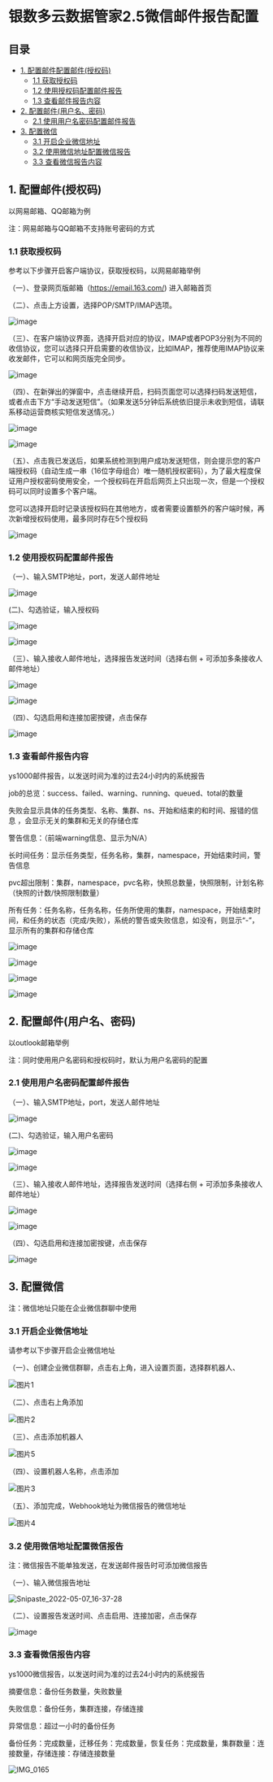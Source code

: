 #  银数多云数据管家2.5微信邮件报告配置

## 目录

- [1. 配置邮件配置邮件(授权码)](#1-配置邮件配置邮件(授权码))
    - [1.1 获取授权码](#11-获取授权码)
    - [1.2 使用授权码配置邮件报告](#12-使用授权码配置邮件报告)
    - [1.3 查看邮件报告内容](#13-查看邮件报告内容)
- [2. 配置邮件(用户名、密码)](#2-配置邮件(用户名、密码))
    - [2.1 使用用户名密码配置邮件报告](#21-使用用户名密码配置邮件报告)
- [3. 配置微信](#3-配置微信)
    - [3.1 开启企业微信地址](#31-开启企业微信地址)
    - [3.2 使用微信地址配置微信报告](#32-使用微信地址配置微信报告)
    - [3.3 查看微信报告内容](#33-查看微信报告内容)


## 1. 配置邮件(授权码)

以网易邮箱、QQ邮箱为例

注：网易邮箱与QQ邮箱不支持账号密码的方式

### 1.1 获取授权码

参考以下步骤开启客户端协议，获取授权码，以网易邮箱举例

（一）、登录网页版邮箱（https://email.163.com/) 进入邮箱首页

（二）、点击上方设置，选择POP/SMTP/IMAP选项。

![image](https://user-images.githubusercontent.com/97142288/167243765-230d1486-d954-4ddb-ab16-f4c9e9ec081a.png)

（三）、在客户端协议界面，选择开启对应的协议，IMAP或者POP3分别为不同的收信协议，您可以选择只开启需要的收信协议，比如IMAP，推荐使用IMAP协议来收发邮件，它可以和网页版完全同步。

![image](https://user-images.githubusercontent.com/97142288/167243795-97dac4df-2fd7-4021-8e0f-9fd89b515e8c.png)

（四）、在新弹出的弹窗中，点击继续开启，扫码页面您可以选择扫码发送短信，或者点击下方“手动发送短信”。（如果发送5分钟后系统依旧提示未收到短信，请联系移动运营商核实短信发送情况。）

![image](https://user-images.githubusercontent.com/97142288/167243830-b0d0aa51-9732-4899-bf97-ca757fbd8316.png)

![image](https://user-images.githubusercontent.com/97142288/167243833-37d93f8d-5abb-4115-a63f-5e08a1f26188.png)

（五）、点击我已发送后，如果系统检测到用户成功发送短信，则会提示您的客户端授权码（自动生成一串（16位字母组合）唯一随机授权密码），为了最大程度保证用户授权密码使用安全，一个授权码在开启后网页上只出现一次，但是一个授权码可以同时设置多个客户端。

您可以选择开启时记录该授权码在其他地方，或者需要设置额外的客户端时候，再次新增授权码使用，最多同时存在5个授权码

![image](https://user-images.githubusercontent.com/97142288/167243881-15d528f6-f047-4640-beaa-81eda21d6817.png)

### 1.2 使用授权码配置邮件报告

（一）、输入SMTP地址，port，发送人邮件地址

![image](https://user-images.githubusercontent.com/97142288/167244122-0a2cb771-d61f-4b44-97c4-1c76d66e5549.png)

(二)、勾选验证，输入授权码

![image](https://user-images.githubusercontent.com/97142288/167244131-fbeadbb4-08d9-4e68-bb6b-ba104db82f85.png)

![image](https://user-images.githubusercontent.com/97142288/167244141-5cfd5270-5f11-4bfc-a5c4-8d67aa71ac1a.png)

（三）、输入接收人邮件地址，选择报告发送时间（选择右侧 + 可添加多条接收人邮件地址）

![image](https://user-images.githubusercontent.com/97142288/167244233-fc63077f-5b1b-4a97-bc79-4ec224a16862.png)

![image](https://user-images.githubusercontent.com/97142288/167244251-dc8a3b6d-d196-4112-85a8-b31ab5bba748.png)

（四）、勾选启用和连接加密按键，点击保存

![image](https://user-images.githubusercontent.com/97142288/167244273-350df68d-b6ae-440e-b5fd-5ee9f2df0cc7.png)

### 1.3 查看邮件报告内容

ys1000邮件报告，以发送时间为准的过去24小时内的系统报告                                      

job的总览：success、failed、warning、running、queued、total的数量       

失败会显示具体的任务类型、名称、集群、ns、开始和结束的和时间、报错的信息 ，会显示无关的集群和无关的存储仓库   

警告信息：（前端warning信息、显示为N/A）        

长时间任务：显示任务类型，任务名称，集群，namespace，开始结束时间，警告信息       

pvc超出限制：集群，namespace，pvc名称，快照总数量，快照限制，计划名称（快照的计数/快照限制数量）    

所有任务：任务名称，任务名称，任务所使用的集群，namespace，开始结束时间，和任务的状态（完成/失败），系统的警告或失败信息，如没有，则显示“-”，显示所有的集群和存储仓库 

![image](https://user-images.githubusercontent.com/97142288/167244328-ddf07ab2-0f2e-4587-afd0-827e1d046e46.png)

![image](https://user-images.githubusercontent.com/97142288/167244342-e06d5e81-07bc-4918-97c5-b74d6c601606.png)

![image](https://user-images.githubusercontent.com/97142288/167244364-36fe7ed9-54ed-4147-a885-05d0b697c361.png)

![image](https://user-images.githubusercontent.com/97142288/167244365-e743d9c6-dd80-4129-8416-850199da8ea9.png)

## 2. 配置邮件(用户名、密码)

以outlook邮箱举例

注：同时使用用户名密码和授权码时，默认为用户名密码的配置

### 2.1 使用用户名密码配置邮件报告

（一）、输入SMTP地址，port，发送人邮件地址

![image](https://user-images.githubusercontent.com/97142288/167244122-0a2cb771-d61f-4b44-97c4-1c76d66e5549.png)

(二)、勾选验证，输入用户名密码

![image](https://user-images.githubusercontent.com/97142288/167244131-fbeadbb4-08d9-4e68-bb6b-ba104db82f85.png)

![image](https://user-images.githubusercontent.com/97142288/167245302-cd92e4a9-291c-4166-a052-5dbf18b45058.png)

（三）、输入接收人邮件地址，选择报告发送时间（选择右侧 + 可添加多条接收人邮件地址）

![image](https://user-images.githubusercontent.com/97142288/167244233-fc63077f-5b1b-4a97-bc79-4ec224a16862.png)

![image](https://user-images.githubusercontent.com/97142288/167244251-dc8a3b6d-d196-4112-85a8-b31ab5bba748.png)

（四）、勾选启用和连接加密按键，点击保存

![image](https://user-images.githubusercontent.com/97142288/167244273-350df68d-b6ae-440e-b5fd-5ee9f2df0cc7.png)

## 3. 配置微信

注：微信地址只能在企业微信群聊中使用

### 3.1 开启企业微信地址

请参考以下步骤开启企业微信地址

（一）、创建企业微信群聊，点击右上角，进入设置页面，选择群机器人、

![图片1](https://user-images.githubusercontent.com/97142288/167245904-dd2020d0-a4a0-486b-b7c5-9d5c18488bc7.png)

（二）、点击右上角添加

![图片2](https://user-images.githubusercontent.com/97142288/167245976-6eb903f2-3de7-49db-9d15-3345eedc4421.png)

（三）、点击添加机器人

![图片5](https://user-images.githubusercontent.com/97142288/167246078-aa24e7a2-19bf-4019-9713-94811a9800df.png)

（四）、设置机器人名称，点击添加

![图片3](https://user-images.githubusercontent.com/97142288/167246264-b595327d-1b14-46ce-9d64-99b29529b0b9.png)

（五）、添加完成，Webhook地址为微信报告的微信地址

![图片4](https://user-images.githubusercontent.com/97142288/167246257-aef3f771-48a1-49fc-bc50-863e4e6ded43.png)

### 3.2 使用微信地址配置微信报告

注：微信报告不能单独发送，在发送邮件报告时可添加微信报告

（一）、输入微信报告地址

![Snipaste_2022-05-07_16-37-28](https://user-images.githubusercontent.com/97142288/167246460-9d4c5f6b-8cfb-4f5d-9b4d-a7cbf351c751.png)


（二）、设置报告发送时间、点击启用、连接加密，点击保存

![image](https://user-images.githubusercontent.com/97142288/167246468-218a816c-a347-43c3-8a35-a1a5129b045b.png)

### 3.3 查看微信报告内容

ys1000微信报告，以发送时间为准的过去24小时内的系统报告

摘要信息：备份任务数量，失败数量

失败信息：备份任务，集群连接，存储连接

异常信息：超过一小时的备份任务

备份任务：完成数量，迁移任务：完成数量，恢复任务：完成数量，集群数量：连接数量，存储连接：存储连接数量

![IMG_0165](https://user-images.githubusercontent.com/97142288/167246814-00b39226-d63b-4612-addf-3e561ef89609.PNG)
